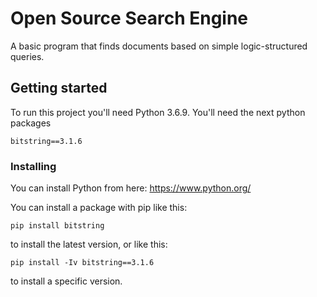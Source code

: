 # Open Source Search Engine

A basic program that finds documents based on simple logic-structured queries.

## Getting started

To run this project you'll need Python 3.6.9.
You'll need the next python packages
```
bitstring==3.1.6
```

### Installing
You can install Python from here: https://www.python.org/

You can install a package with pip like this:
```
pip install bitstring
```
  to install the latest version, or like this:
 ```
 pip install -Iv bitstring==3.1.6
 ```
  to install a specific version.
